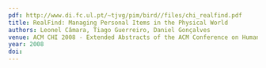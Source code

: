 ```yaml
---
pdf: http://www.di.fc.ul.pt/~tjvg/pim/bird//files/chi_realfind.pdf
title: RealFind: Managing Personal Items in the Physical World
authors: Leonel Câmara, Tiago Guerreiro, Daniel Gonçalves
venue: ACM CHI 2008 - Extended Abstracts of the ACM Conference on Human Factors in Computing Systems. Florence, Italy, April, 2008
year: 2008
doi: 
---
```

